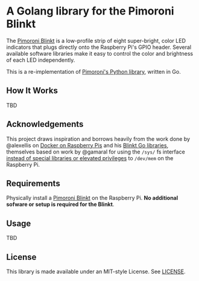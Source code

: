 # A Golang library for the Pimoroni Blinkt #

The [Pimoroni Blinkt](https://shop.pimoroni.com/products/blinkt) is a low-profile strip of eight super-bright, color LED indicators that plugs directly onto the Raspberry Pi's GPIO header. Several available software libraries make it easy to control the color and brightness of each LED independently.

This is a re-implementation of [Pimoroni's Python library](https://github.com/pimoroni/blinkt), written in Go.

## How It Works ##

TBD

## Acknowledgements ##

This project draws inspiration and borrows heavily from the work done by @alexellis on [Docker on Raspberry Pis](http://blog.alexellis.io/visiting-pimoroni/) and his [Blinkt Go libraries](https://github.com/alexellis/blinkt_go), themselves based on work by @gamaral for using the `/sys/` fs interface [instead of special libraries or elevated privileges](https://guillermoamaral.com/read/rpi-gpio-c-sysfs/) to `/dev/mem` on the Raspberry Pi.

## Requirements ##

Physically install a [Pimoroni Blinkt](https://shop.pimoroni.com/products/blinkt) on the Raspberry Pi. **No additional sofware or setup is required for the Blinkt**.

## Usage ##

TBD

## License ##

This library is made available under an MIT-style License. See [LICENSE](./LICENSE).